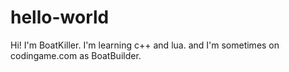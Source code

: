 # hello-world

Hi! I'm BoatKiller.
I'm learning c++ and lua.
and I'm sometimes on codingame.com as BoatBuilder.
